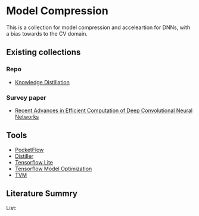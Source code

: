 <!-- https://github.hubspot.com/sortable/ -->
<script src="js/sortable.min.js"></script>
<link rel="stylesheet" href="css/sortable-theme-bootstrap.css" />

<!-- Global site tag (gtag.js) - Google Analytics -->
<script async src="https://www.googletagmanager.com/gtag/js?id=UA-128364527-3"></script>
<script>
  window.dataLayer = window.dataLayer || [];
  function gtag(){dataLayer.push(arguments);}
  gtag('js', new Date());

  gtag('config', 'UA-128364527-3');
</script>


# Model Compression

This is a collection for model compression and acceleartion for DNNs, with a bias towards to the CV domain.

## Existing collections

### Repo

+ [Knowledge Distillation](https://github.com/dkozlov/awesome-knowledge-distillation)


### Survey paper

+ [Recent Advances in Efficient Computation of Deep Convolutional Neural Networks](https://arxiv.org/pdf/1802.00939.pdf)


## Tools

+ [PocketFlow](https://pocketflow.github.io)
+ [Distiller](https://nervanasystems.github.io/distiller/)
+ [Tensorflow Lite](https://www.tensorflow.org/lite)
+ [Tensorflow Model Optimization](https://www.tensorflow.org/model_optimization)
+ [TVM](https://tvm.ai/)


## Literature Summry

List:

